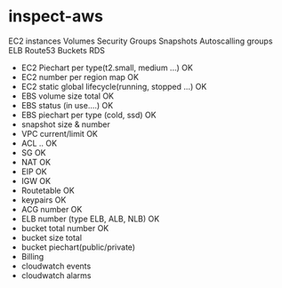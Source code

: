 # inspect-aws

EC2 instances
Volumes
Security Groups
Snapshots
Autoscalling groups
ELB
Route53
Buckets
RDS

* EC2 Piechart per type(t2.small, medium ...) OK
* EC2 number per region map   OK 
* EC2 static global lifecycle(running, stopped ...) OK
* EBS volume size total OK
* EBS status (in use....) OK
* EBS piechart per type (cold, ssd) OK
* snapshot size & number
* VPC current/limit OK
* ACL .. OK
* SG OK
* NAT OK
* EIP OK
* IGW OK
* Routetable OK
* keypairs OK
* ACG number OK
* ELB number (type ELB, ALB, NLB) OK
* bucket total number OK
* bucket size total
* bucket piechart(public/private)
* Billing
* cloudwatch events
* cloudwatch alarms